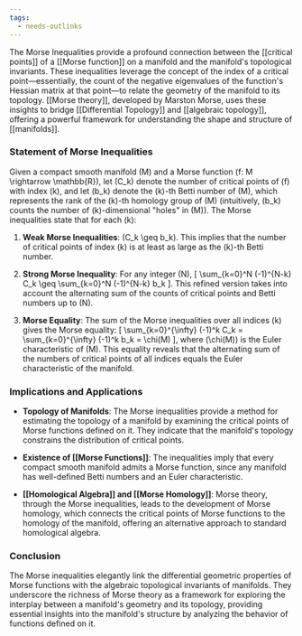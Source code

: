 ```yaml
---
tags:
  - needs-outlinks
---
```

The Morse Inequalities provide a profound connection between the [[critical points]] of a [[Morse function]] on a manifold and the manifold's topological invariants. These inequalities leverage the concept of the index of a critical point—essentially, the count of the negative eigenvalues of the function's Hessian matrix at that point—to relate the geometry of the manifold to its topology. [[Morse theory]], developed by Marston Morse, uses these insights to bridge [[Differential Topology]] and [[algebraic topology]], offering a powerful framework for understanding the shape and structure of [[manifolds]].

### Statement of Morse Inequalities

Given a compact smooth manifold \(M\) and a Morse function \(f: M \rightarrow \mathbb{R}\), let \(C_k\) denote the number of critical points of \(f\) with index \(k\), and let \(b_k\) denote the \(k\)-th Betti number of \(M\), which represents the rank of the \(k\)-th homology group of \(M\) (intuitively, \(b_k\) counts the number of \(k\)-dimensional "holes" in \(M\)). The Morse inequalities state that for each \(k\):

1. **Weak Morse Inequalities**: \(C_k \geq b_k\). This implies that the number of critical points of index \(k\) is at least as large as the \(k\)-th Betti number.

2. **Strong Morse Inequality**: For any integer \(N\),
\[ \sum_{k=0}^N (-1)^{N-k} C_k \geq \sum_{k=0}^N (-1)^{N-k} b_k \].
This refined version takes into account the alternating sum of the counts of critical points and Betti numbers up to \(N\).

3. **Morse Equality**: The sum of the Morse inequalities over all indices \(k\) gives the Morse equality:
\[ \sum_{k=0}^{\infty} (-1)^k C_k = \sum_{k=0}^{\infty} (-1)^k b_k = \chi(M) \],
where \(\chi(M)\) is the Euler characteristic of \(M\). This equality reveals that the alternating sum of the numbers of critical points of all indices equals the Euler characteristic of the manifold.

### Implications and Applications

- **Topology of Manifolds**: The Morse inequalities provide a method for estimating the topology of a manifold by examining the critical points of Morse functions defined on it. They indicate that the manifold's topology constrains the distribution of critical points.

- **Existence of [[Morse Functions]]**: The inequalities imply that every compact smooth manifold admits a Morse function, since any manifold has well-defined Betti numbers and an Euler characteristic.

- **[[Homological Algebra]] and [[Morse Homology]]**: Morse theory, through the Morse inequalities, leads to the development of Morse homology, which connects the critical points of Morse functions to the homology of the manifold, offering an alternative approach to standard homological algebra.

### Conclusion

The Morse inequalities elegantly link the differential geometric properties of Morse functions with the algebraic topological invariants of manifolds. They underscore the richness of Morse theory as a framework for exploring the interplay between a manifold's geometry and its topology, providing essential insights into the manifold's structure by analyzing the behavior of functions defined on it.
